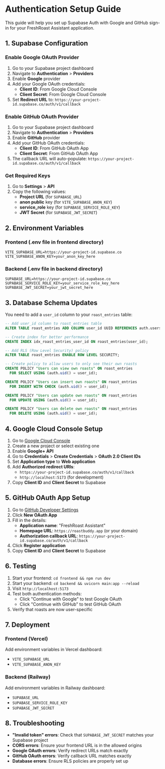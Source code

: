 # Authentication Setup Guide

This guide will help you set up Supabase Auth with Google and GitHub sign-in for your FreshRoast Assistant application.

## 1. Supabase Configuration

### Enable Google OAuth Provider

1. Go to your Supabase project dashboard
2. Navigate to **Authentication** > **Providers**
3. Enable **Google** provider
4. Add your Google OAuth credentials:
   - **Client ID**: From Google Cloud Console
   - **Client Secret**: From Google Cloud Console
5. Set **Redirect URL** to: `https://your-project-id.supabase.co/auth/v1/callback`

### Enable GitHub OAuth Provider

1. Go to your Supabase project dashboard
2. Navigate to **Authentication** > **Providers**
3. Enable **GitHub** provider
4. Add your GitHub OAuth credentials:
   - **Client ID**: From GitHub OAuth App
   - **Client Secret**: From GitHub OAuth App
5. The callback URL will auto-populate: `https://your-project-id.supabase.co/auth/v1/callback`

### Get Required Keys

1. Go to **Settings** > **API**
2. Copy the following values:
   - **Project URL** (for `SUPABASE_URL`)
   - **anon public** key (for `VITE_SUPABASE_ANON_KEY`)
   - **service_role** key (for `SUPABASE_SERVICE_ROLE_KEY`)
   - **JWT Secret** (for `SUPABASE_JWT_SECRET`)

## 2. Environment Variables

### Frontend (.env file in frontend directory)
```env
VITE_SUPABASE_URL=https://your-project-id.supabase.co
VITE_SUPABASE_ANON_KEY=your_anon_key_here
```

### Backend (.env file in backend directory)
```env
SUPABASE_URL=https://your-project-id.supabase.co
SUPABASE_SERVICE_ROLE_KEY=your_service_role_key_here
SUPABASE_JWT_SECRET=your_jwt_secret_here
```

## 3. Database Schema Updates

You need to add a `user_id` column to your `roast_entries` table:

```sql
-- Add user_id column to roast_entries table
ALTER TABLE roast_entries ADD COLUMN user_id UUID REFERENCES auth.users(id);

-- Create index for better performance
CREATE INDEX idx_roast_entries_user_id ON roast_entries(user_id);

-- Add RLS (Row Level Security) policy
ALTER TABLE roast_entries ENABLE ROW LEVEL SECURITY;

-- Create policy to allow users to only see their own roasts
CREATE POLICY "Users can view own roasts" ON roast_entries
  FOR SELECT USING (auth.uid() = user_id);

CREATE POLICY "Users can insert own roasts" ON roast_entries
  FOR INSERT WITH CHECK (auth.uid() = user_id);

CREATE POLICY "Users can update own roasts" ON roast_entries
  FOR UPDATE USING (auth.uid() = user_id);

CREATE POLICY "Users can delete own roasts" ON roast_entries
  FOR DELETE USING (auth.uid() = user_id);
```

## 4. Google Cloud Console Setup

1. Go to [Google Cloud Console](https://console.cloud.google.com/)
2. Create a new project or select existing one
3. Enable **Google+ API**
4. Go to **Credentials** > **Create Credentials** > **OAuth 2.0 Client IDs**
5. Set **Application type** to **Web application**
6. Add **Authorized redirect URIs**:
   - `https://your-project-id.supabase.co/auth/v1/callback`
   - `http://localhost:5173` (for development)
7. Copy **Client ID** and **Client Secret** to Supabase

## 5. GitHub OAuth App Setup

1. Go to [GitHub Developer Settings](https://github.com/settings/developers)
2. Click **New OAuth App**
3. Fill in the details:
   - **Application name**: "FreshRoast Assistant"
   - **Homepage URL**: `https://roastbuddy.app` (or your domain)
   - **Authorization callback URL**: `https://your-project-id.supabase.co/auth/v1/callback`
4. Click **Register application**
5. Copy **Client ID** and **Client Secret** to Supabase

## 6. Testing

1. Start your frontend: `cd frontend && npm run dev`
2. Start your backend: `cd backend && uvicorn main:app --reload`
3. Visit `http://localhost:5173`
4. Test both authentication methods:
   - Click "Continue with Google" to test Google OAuth
   - Click "Continue with GitHub" to test GitHub OAuth
5. Verify that roasts are now user-specific

## 7. Deployment

### Frontend (Vercel)
Add environment variables in Vercel dashboard:
- `VITE_SUPABASE_URL`
- `VITE_SUPABASE_ANON_KEY`

### Backend (Railway)
Add environment variables in Railway dashboard:
- `SUPABASE_URL`
- `SUPABASE_SERVICE_ROLE_KEY`
- `SUPABASE_JWT_SECRET`

## 8. Troubleshooting

- **"Invalid token" errors**: Check that `SUPABASE_JWT_SECRET` matches your Supabase project
- **CORS errors**: Ensure your frontend URL is in the allowed origins
- **Google OAuth errors**: Verify redirect URLs match exactly
- **GitHub OAuth errors**: Verify callback URL matches exactly
- **Database errors**: Ensure RLS policies are properly set up
